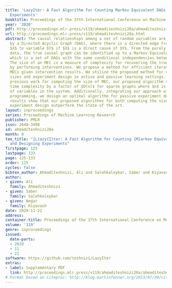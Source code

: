 ```yaml
---
title: 'LazyIter: A Fast Algorithm for Counting Markov Equivalent DAGs and Designing
  Experiments'
booktitle: Proceedings of the 37th International Conference on Machine Learning
year: '2020'
pdf: http://proceedings.mlr.press/v119/ahmaditeshnizi20a/ahmaditeshnizi20a.pdf
url: http://proceedings.mlr.press/v119/ahmaditeshnizi20a.html
abstract: The causal relationships among a set of random variables are commonly represented
  by a Directed Acyclic Graph (DAG), where there is a directed edge from variable
  $X$ to variable $Y$ if $X$ is a direct cause of $Y$. From the purely observational
  data, the true causal graph can be identified up to a Markov Equivalence Class (MEC),
  which is a set of DAGs with the same conditional independencies between the variables.
  The size of an MEC is a measure of complexity for recovering the true causal graph
  by performing interventions. We propose a method for efficient iteration over possible
  MECs given intervention results. We utilize the proposed method for computing MEC
  sizes and experiment design in active and passive learning settings. Compared to
  previous work for computing the size of MEC, our proposed algorithm reduces the
  time complexity by a factor of $O(n)$ for sparse graphs where $n$ is the number
  of variables in the system. Additionally, integrating our approach with dynamic
  programming, we design an optimal algorithm for passive experiment design. Experimental
  results show that our proposed algorithms for both computing the size of MEC and
  experiment design outperform the state of the art.
layout: inproceedings
series: Proceedings of Machine Learning Research
publisher: PMLR
issn: 2640-3498
id: ahmaditeshnizi20a
month: 0
tex_title: "{L}azy{I}ter: A Fast Algorithm for Counting {M}arkov Equivalent {DAG}s
  and Designing Experiments"
firstpage: 125
lastpage: 133
page: 125-133
order: 125
cycles: false
bibtex_author: Ahmaditeshnizi, Ali and Salehkaleybar, Saber and Kiyavash, Negar
author:
- given: Ali
  family: Ahmaditeshnizi
- given: Saber
  family: Salehkaleybar
- given: Negar
  family: Kiyavash
date: 2020-11-21
address: 
container-title: Proceedings of the 37th International Conference on Machine Learning
volume: '119'
genre: inproceedings
issued:
  date-parts:
  - 2020
  - 11
  - 21
software: https://github.com/teshnizi/LazyIter
extras:
- label: Supplementary PDF
  link: http://proceedings.mlr.press/v119/ahmaditeshnizi20a/ahmaditeshnizi20a-supp.pdf
# Format based on citeproc: http://blog.martinfenner.org/2013/07/30/citeproc-yaml-for-bibliographies/
---
```

